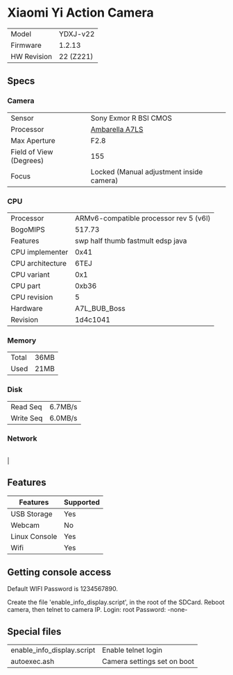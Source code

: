 # Xiaomi Yi Action Camera
| | |
|-------------|-----------|
| Model       | YDXJ-v22  |
| Firmware    | 1.2.13    |
| HW Revision | 22 (Z221) |

## Specs

### Camera
| | |
|-------------------------|------------------------------------------|
| Sensor                  | Sony Exmor R BSI CMOS                    |
| Processor               | [Ambarella A7LS](http://www.ambarella.com/uploads/docs/A7LS-Brief-121713.pdf) |
| Max Aperture            | F2.8                                     |
| Field of View (Degrees) | 155                                      |
| Focus                   | Locked (Manual adjustment inside camera) |

### CPU
| | |
|------------------|-----------------------------------------|
| Processor        | ARMv6-compatible processor rev 5 (v6l)  |
| BogoMIPS         | 517.73                                  |
| Features         | swp half thumb fastmult edsp java       |
| CPU implementer  | 0x41                                    |
| CPU architecture | 6TEJ                                    |
| CPU variant      | 0x1                                     |
| CPU part         | 0xb36                                   |
| CPU revision     | 5                                       |
| Hardware         | A7L_BUB_Boss                            |
| Revision         | 1d4c1041                                |

### Memory
| | |
|----------|------|
| Total    | 36MB |
| Used     | 21MB |

### Disk
| | |
|-----------|---------|
| Read Seq  | 6.7MB/s |
| Write Seq | 6.0MB/s |

### Network
| | |
|---------------|------|
| 

## Features
| Features      | Supported |
|---------------|-----------|
| USB Storage   | Yes       |
| Webcam        | No        |
| Linux Console | Yes       |
| Wifi          | Yes       |

## Getting console access
Default WIFI Password is 1234567890.

Create the file 'enable_info_display.script', in the root of the SDCard. Reboot camera, then telnet to camera IP.
Login: root
Password: -none-

## Special files
| | |
|---|---|
| enable_info_display.script | Enable telnet login |
| autoexec.ash | Camera settings set on boot |
